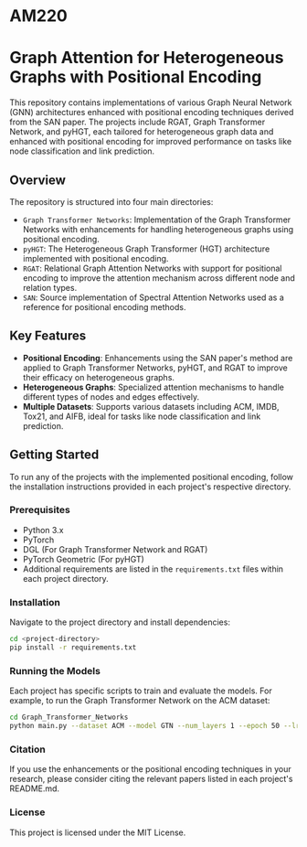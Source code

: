 # AM220

# Graph Attention for Heterogeneous Graphs with Positional Encoding

This repository contains implementations of various Graph Neural Network (GNN) architectures enhanced with positional encoding techniques derived from the SAN paper. The projects include RGAT, Graph Transformer Network, and pyHGT, each tailored for heterogeneous graph data and enhanced with positional encoding for improved performance on tasks like node classification and link prediction.

## Overview

The repository is structured into four main directories:
- `Graph Transformer Networks`: Implementation of the Graph Transformer Networks with enhancements for handling heterogeneous graphs using positional encoding.
- `pyHGT`: The Heterogeneous Graph Transformer (HGT) architecture implemented with positional encoding.
- `RGAT`: Relational Graph Attention Networks with support for positional encoding to improve the attention mechanism across different node and relation types.
- `SAN`: Source implementation of Spectral Attention Networks used as a reference for positional encoding methods.

## Key Features

- **Positional Encoding**: Enhancements using the SAN paper's method are applied to Graph Transformer Networks, pyHGT, and RGAT to improve their efficacy on heterogeneous graphs.
- **Heterogeneous Graphs**: Specialized attention mechanisms to handle different types of nodes and edges effectively.
- **Multiple Datasets**: Supports various datasets including ACM, IMDB, Tox21, and AIFB, ideal for tasks like node classification and link prediction.

## Getting Started

To run any of the projects with the implemented positional encoding, follow the installation instructions provided in each project's respective directory.

### Prerequisites

- Python 3.x
- PyTorch
- DGL (For Graph Transformer Network and RGAT)
- PyTorch Geometric (For pyHGT)
- Additional requirements are listed in the `requirements.txt` files within each project directory.

### Installation

Navigate to the project directory and install dependencies:

```bash
cd <project-directory>
pip install -r requirements.txt
```

### Running the Models

Each project has specific scripts to train and evaluate the models. For example, to run the Graph Transformer Network on the ACM dataset:

```bash
cd Graph_Transformer_Networks
python main.py --dataset ACM --model GTN --num_layers 1 --epoch 50 --lr 0.02 --num_channels 2
```

### Citation
If you use the enhancements or the positional encoding techniques in your research, please consider citing the relevant papers listed in each project's README.md.

### License
This project is licensed under the MIT License.